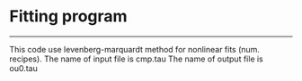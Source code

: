 # Fitting program #
---

This code use levenberg-marquardt method for nonlinear fits (num. recipes). 
The name of input file is cmp.tau
The name of output file is ou0.tau
